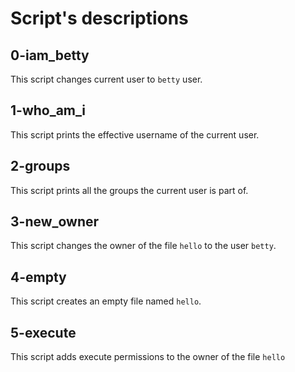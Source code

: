 # Script's descriptions

## 0-iam_betty
This script changes current user to `betty` user.

## 1-who_am_i
This script prints the effective username of the current user.

## 2-groups
This script prints all the groups the current user is part of.

## 3-new_owner
This script changes the owner of the file `hello` to the user `betty`.

## 4-empty
This script creates an empty file named `hello`.

## 5-execute
This script adds execute permissions to the owner of the file `hello`

